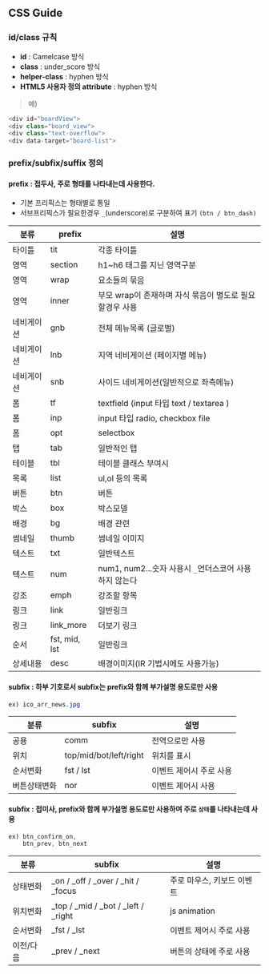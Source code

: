 ## CSS Guide


### id/class 규칙
- **id** : Camelcase 방식
- **class** :  under_score 방식
- **helper-class** : hyphen 방식
- **HTML5 사용자 정의 attribute** : hyphen 방식

> 예)
```java
<div id="boardView">
<div class="board_view">
<div class="text-overflow">
<div data-target="board-list">
```



### prefix/subfix/suffix 정의

#### prefix : 접두사, 주로 형태를 나타내는데 사용한다.
- 기본 프리픽스는 형태별로 통일
- 서브프리픽스가 필요한경우 `_`(underscore)로 구분하여 표기 `(btn / btn_dash)`



| 분류 | prefix | 설명 |
|--------|--------|---------|
| 타이틀 | tit     | 각종 타이틀 |
| 영역 | section  | h1~h6 태그를 지닌 영역구분 |
| 영역 | wrap     | 요소들의 묶음 |
| 영역 | inner    | 부모 wrap이 존재하며 자식 묶음이 별도로 필요할경우 사용 |
| 네비게이션 | gnb  | 전체 메뉴목록 (글로벌) |
| 네비게이션 | lnb     | 지역 네비게이션 (페이지별 메뉴) |
| 네비게이션 | snb    | 사이드 네비게이션(일반적으로 좌측메뉴) |
| 폼 | tf | textfield (input 타입 text / textarea )
| 폼 | inp | input 타입 radio, checkbox file
| 폼 | opt | selectbox
| 탭 | tab | 일반적인 탭
| 테이블 | tbl | 테이블 클래스 부여시 
| 목록 | list | ul,ol 등의 목록
| 버튼 | btn | 버튼
| 박스 | box | 박스모델
| 배경 | bg | 배경 관련
| 썸네일 | thumb | 썸네일 이미지
| 텍스트 | txt | 일반텍스트
| 텍스트 | num | num1, num2...숫자 사용시 `_`언더스코어 사용하지 않는다
| 강조 | emph | 강조할 항목
| 링크 | link | 일반링크
| 링크 | link_more | 더보기 링크
| 순서 | fst, mid, lst | 일반링크
| 상세내용 | desc | 배경이미지(IR 기법시에도 사용가능)


#### subfix : 하부 기호로서 subfix는 prefix와 함께 부가설명 용도로만 사용

```css
ex) ico_arr_news.jpg
```

| 분류 | subfix | 설명 |
|--------|--------|---------|
| 공용 | comm | 전역으로만 사용 |
| 위치 | top/mid/bot/left/right | 위치를 표시 |
| 순서변화 | fst / lst | 이벤트 제어시 주로 사용 |
| 버튼상태변화 | nor | 이벤트 제어시 사용 |



#### subfix : 접미사, prefix와 함께 부가설명 용도로만 사용하며 주로 `상태`를 나타내는데 사용
```java
ex) btn_confirm_on, 
    btn_prev, btn_next
```

| 분류 | subfix | 설명 |
|--------|--------|---------|
| 상태변화 | _on / _off / _over / _hit / _focus | 주로 마우스, 키보드 이벤트 |
| 위치변화 | _top / _mid / _bot / _left / _right | js animation |
| 순서변화 | _fst / _lst | 이벤트 제어시 주로 사용 |
| 이전/다음 | _prev / _next | 버튼의 상태에 주로 사용 |
